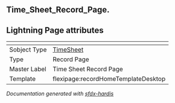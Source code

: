 ## Time_Sheet_Record_Page.

## Lightning Page attributes

|<!-- -->|<!-- -->|
|:---|:---|
|Sobject Type|[TimeSheet](../objects/TimeSheet.md)|
|Type| Record Page|
|Master Label|Time Sheet Record Page|
|Template|flexipage:recordHomeTemplateDesktop|




<!-- Page description -->


_Documentation generated with [sfdx-hardis](https://sfdx-hardis.cloudity.com)_
